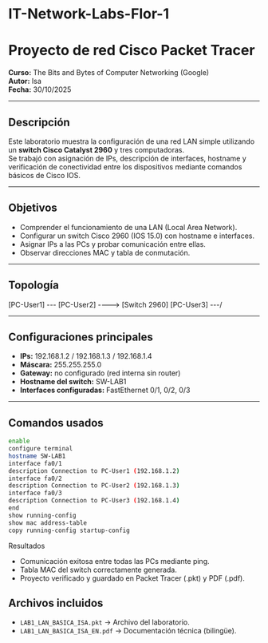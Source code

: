 # IT-Network-Labs-Flor-1

# Proyecto de red Cisco Packet Tracer  
**Curso:** The Bits and Bytes of Computer Networking (Google)  
**Autor:** Isa  
**Fecha:** 30/10/2025  

---

## Descripción  
Este laboratorio muestra la configuración de una red LAN simple utilizando un **switch Cisco Catalyst 2960** y tres computadoras.  
Se trabajó con asignación de IPs, descripción de interfaces, hostname y verificación de conectividad entre los dispositivos mediante comandos básicos de Cisco IOS.  

---

## Objetivos  
- Comprender el funcionamiento de una LAN (Local Area Network).  
- Configurar un switch Cisco 2960 (IOS 15.0) con hostname e interfaces.  
- Asignar IPs a las PCs y probar comunicación entre ellas.  
- Observar direcciones MAC y tabla de conmutación.  

---

## Topología  
[PC-User1] ---
[PC-User2] ----> [Switch 2960]
[PC-User3] ---/


---

## Configuraciones principales  
- **IPs:** 192.168.1.2 / 192.168.1.3 / 192.168.1.4  
- **Máscara:** 255.255.255.0  
- **Gateway:** no configurado (red interna sin router)  
- **Hostname del switch:** SW-LAB1  
- **Interfaces configuradas:** FastEthernet 0/1, 0/2, 0/3  

---

## Comandos usados  
```bash
enable
configure terminal
hostname SW-LAB1
interface fa0/1
description Connection to PC-User1 (192.168.1.2)
interface fa0/2
description Connection to PC-User2 (192.168.1.3)
interface fa0/3
description Connection to PC-User3 (192.168.1.4)
end
show running-config
show mac address-table
copy running-config startup-config
```

Resultados
- Comunicación exitosa entre todas las PCs mediante ping.
- Tabla MAC del switch correctamente generada.
- Proyecto verificado y guardado en Packet Tracer (.pkt) y PDF (.pdf).

## Archivos incluidos  

- `LAB1_LAN_BASICA_ISA.pkt` → Archivo del laboratorio.  
- `LAB1_LAN_BASICA_ISA_EN.pdf` → Documentación técnica (bilingüe).  
